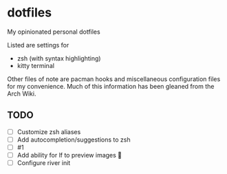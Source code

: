 # dotfiles

My opinionated personal dotfiles

Listed are settings for
- zsh (with syntax highlighting)
- kitty terminal

Other files of note are pacman hooks and miscellaneous configuration files for
my convenience. Much of this information has been gleaned from the Arch Wiki.

## TODO

- [ ] Customize zsh aliases
- [ ] Add autocompletion/suggestions to zsh
- [ ] #1
- [ ] Add ability for lf to preview images :file_folder:
- [ ] Configure river init
